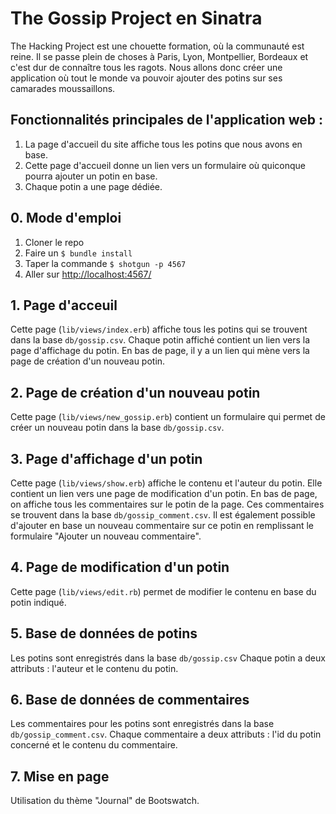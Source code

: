 # The Gossip Project en Sinatra

The Hacking Project est une chouette formation, où la communauté est reine. Il se passe plein de choses à Paris, Lyon, Montpellier, Bordeaux et c'est dur de connaître tous les ragots. Nous allons donc créer une application où tout le monde va pouvoir ajouter des potins sur ses camarades moussaillons.

## Fonctionnalités principales de l'application web :

1. La page d'accueil du site affiche tous les potins que nous avons en base.
2. Cette page d'accueil donne un lien vers un formulaire où quiconque pourra ajouter un potin en base.
3. Chaque potin a une page dédiée.

## 0. Mode d'emploi

1. Cloner le repo
2. Faire un `$ bundle install`
3. Taper la commande `$ shotgun -p 4567`
4. Aller sur [http://localhost:4567/](http://localhost:4567/)

## 1. Page d'acceuil
Cette page (`lib/views/index.erb`) affiche tous les potins qui se trouvent dans la base `db/gossip.csv`.
Chaque potin affiché contient un lien vers la page d'affichage du potin.
En bas de page, il y a un lien qui mène vers la page de création d'un nouveau potin.

## 2. Page de création d'un nouveau potin
Cette page (`lib/views/new_gossip.erb`) contient un formulaire qui permet de créer un nouveau potin dans la base `db/gossip.csv`.

## 3. Page d'affichage d'un potin
Cette page (`lib/views/show.erb`) affiche le contenu et l'auteur du potin.
Elle contient un lien vers une page de modification d'un potin.
En bas de page, on affiche tous les commentaires sur le potin de la page. Ces commentaires se trouvent dans la base `db/gossip_comment.csv`.
Il est également possible d'ajouter en base un nouveau commentaire sur ce potin	en remplissant le formulaire "Ajouter un nouveau commentaire".

## 4. Page de modification d'un potin
Cette page (`lib/views/edit.rb`) permet de modifier le contenu en base du potin indiqué.

## 5. Base de données de potins
Les potins sont enregistrés dans la base `db/gossip.csv`
Chaque potin a deux attributs : l'auteur et le contenu du potin.

## 6. Base de données de commentaires
Les commentaires pour les potins sont enregistrés dans la base `db/gossip_comment.csv`.
Chaque commentaire a deux attributs : l'id du potin concerné et le contenu du commentaire.

## 7. Mise en page
Utilisation du thème "Journal" de Bootswatch.




